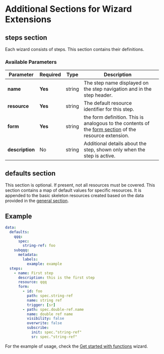 # Additional Sections for Wizard Extensions

## steps section

Each wizard consists of steps. This section contains their definitions.

### Available Parameters

| Parameter       | Required | Type   | Description                                                                                                                  |     |
| --------------- | -------- | ------ | ---------------------------------------------------------------------------------------------------------------------------- | --- |
| **name**        | **Yes**  | string | The step name displayed on the step navigation and in the step header.                                                       |     |
| **resource**    | **Yes**  | string | The default resource identifier for this step.                                                                               |     |
| **form**        | **Yes**  | string | the form definition. This is analogous to the contents of the [form section](./40-form-fields.md) of the resource extension. |     |
| **description** | No       | string | Additional details about the step, shown only when the step is active.                                                       |     |

## defaults section

This section is optional. If present, not all resources must be covered. This section contains a map of default values for specific resources. It is appended to the basic skeleton resources created based on the data provided in the [general section](160-wizard-extensions.md).

## Example

```yaml
data:
  defaults:
    qqq:
      spec:
        string-ref: foo
    subqqq:
      metadata:
        labels:
          example: example
  steps:
    - name: First step
      description: this is the first step
      resource: qqq
      form:
        - id: foo
          path: spec.string-ref
          name: string ref
          trigger: [sr]
        - path: spec.double-ref.name
          name: double ref name
          visibility: false
          overwrite: false
          subscribe:
            init: spec."string-ref"
            sr: spec."string-ref"
```

For the example of usage, check the [Get started with functions](../../examples/wizard/README.md) wizard.

